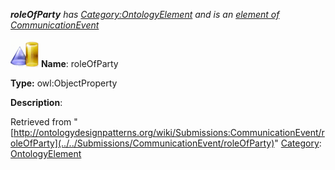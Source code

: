 ___roleOfParty__ has [Category:OntologyElement](../../Category/OntologyElement "Category:OntologyElement") and is an [element of](../../Property/ElementOf "Property:ElementOf") [CommunicationEvent](../../Submissions/CommunicationEvent "Submissions:CommunicationEvent")_


  




[![ObjectProperty](../../images/thumb/c/c3/ObjectProperty.gif/45px-ObjectProperty.gif)](../../Image/ObjectProperty.gif "ObjectProperty")
__Name__: roleOfParty 


__Type:__ owl:ObjectProperty 


__Description__: 





Retrieved from "[http://ontologydesignpatterns.org/wiki/Submissions:CommunicationEvent/roleOfParty](../../Submissions/CommunicationEvent/roleOfParty)"
 [Category](http://ontologydesignpatterns.org/wiki/Special:Categories "Special:Categories"): [OntologyElement](../../Category/OntologyElement "Category:OntologyElement")